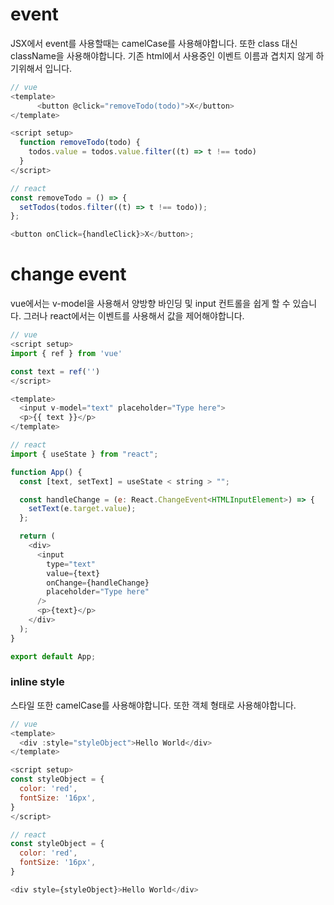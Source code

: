 # event

JSX에서 event를 사용할때는 camelCase를 사용해야합니다. 또한 class 대신 className을 사용해야합니다.
기존 html에서 사용중인 이벤트 이름과 겹치지 않게 하기위해서 입니다.

```javascript
// vue
<template>
      <button @click="removeTodo(todo)">X</button>
</template>

<script setup>
  function removeTodo(todo) {
    todos.value = todos.value.filter((t) => t !== todo)
  }
</script>
```

```javascript
// react
const removeTodo = () => {
  setTodos(todos.filter((t) => t !== todo));
};

<button onClick={handleClick}>X</button>;
```

# change event

vue에서는 v-model을 사용해서 양방향 바인딩 및 input 컨트롤을 쉽게 할 수 있습니다.
그러나 react에서는 이벤트를 사용해서 값을 제어해야합니다.

```javascript
// vue
<script setup>
import { ref } from 'vue'

const text = ref('')
</script>

<template>
  <input v-model="text" placeholder="Type here">
  <p>{{ text }}</p>
</template>
```

```javascript
// react
import { useState } from "react";

function App() {
  const [text, setText] = useState < string > "";

  const handleChange = (e: React.ChangeEvent<HTMLInputElement>) => {
    setText(e.target.value);
  };

  return (
    <div>
      <input
        type="text"
        value={text}
        onChange={handleChange}
        placeholder="Type here"
      />
      <p>{text}</p>
    </div>
  );
}

export default App;
```

### inline style

스타일 또한 camelCase를 사용해야합니다. 또한 객체 형태로 사용해야합니다.

```javascript
// vue
<template>
  <div :style="styleObject">Hello World</div>
</template>

<script setup>
const styleObject = {
  color: 'red',
  fontSize: '16px',
}
</script>
```

```javascript
// react
const styleObject = {
  color: 'red',
  fontSize: '16px',
}

<div style={styleObject}>Hello World</div>
```
